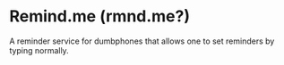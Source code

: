 # Remind.me (rmnd.me?)

A reminder service for dumbphones that allows one to set reminders by typing normally.
